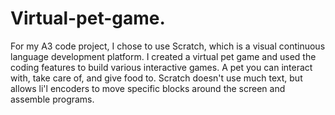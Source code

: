 # Virtual-pet-game.
For my A3 code project, I chose to use Scratch, which is a visual continuous language development platform. I created a virtual pet game and used the coding features to build various interactive games. A pet you can interact with, take care of, and give food to. Scratch doesn't use much text, but allows li'l encoders to move specific blocks around the screen and assemble programs.
